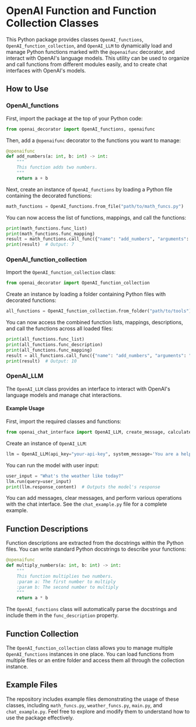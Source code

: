 
# OpenAI Function and Function Collection Classes

This Python package provides classes `OpenAI_functions`, `OpenAI_function_collection`, and `OpenAI_LLM` to dynamically load and manage Python functions marked with the `@openaifunc` decorator, and interact with OpenAI's language models. This utility can be used to organize and call functions from different modules easily, and to create chat interfaces with OpenAI's models.

## How to Use

### OpenAI_functions

First, import the package at the top of your Python code:

```python
from openai_decorator import OpenAI_functions, openaifunc
```

Then, add a `@openaifunc` decorator to the functions you want to manage:

```python
@openaifunc
def add_numbers(a: int, b: int) -> int:
    """
    This function adds two numbers.
    """
    return a + b
```

Next, create an instance of `OpenAI_functions` by loading a Python file containing the decorated functions:

```python
math_functions = OpenAI_functions.from_file("path/to/math_funcs.py")
```

You can now access the list of functions, mappings, and call the functions:

```python
print(math_functions.func_list)
print(math_functions.func_mapping)
result = math_functions.call_func({"name": "add_numbers", "arguments": "{ \"a\": 3, \"b\": 4 }"})
print(result)  # Output: 7
```

### OpenAI_function_collection

Import the `OpenAI_function_collection` class:

```python
from openai_decorator import OpenAI_function_collection
```

Create an instance by loading a folder containing Python files with decorated functions:

```python
all_functions = OpenAI_function_collection.from_folder("path/to/tools")
```

You can now access the combined function lists, mappings, descriptions, and call the functions across all loaded files:

```python
print(all_functions.func_list)
print(all_functions.func_description)
print(all_functions.func_mapping)
result = all_functions.call_func({"name": "add_numbers", "arguments": "{ \"a\": 5, \"b\": 5 }"})
print(result)  # Output: 10
```

### OpenAI_LLM

The `OpenAI_LLM` class provides an interface to interact with OpenAI's language models and manage chat interactions.

#### Example Usage

First, import the required classes and functions:

```python
from openai_chat_interface import OpenAI_LLM, create_message, calculate_cost
```

Create an instance of `OpenAI_LLM`:

```python
llm = OpenAI_LLM(api_key="your-api-key", system_message='You are a helpful assistant. Answer the user query')
```

You can run the model with user input:

```python
user_input = "What's the weather like today?"
llm.run(query=user_input)
print(llm.response_content)  # Outputs the model's response
```

You can add messages, clear messages, and perform various operations with the chat interface. See the `chat_example.py` file for a complete example.

## Function Descriptions

Function descriptions are extracted from the docstrings within the Python files. You can write standard Python docstrings to describe your functions:

```python
@openaifunc
def multiply_numbers(a: int, b: int) -> int:
    """
    This function multiplies two numbers.
    :param a: The first number to multiply
    :param b: The second number to multiply
    """
    return a * b
```

The `OpenAI_functions` class will automatically parse the docstrings and include them in the `func_description` property.

## Function Collection

The `OpenAI_function_collection` class allows you to manage multiple `OpenAI_functions` instances in one place. You can load functions from multiple files or an entire folder and access them all through the collection instance.

## Example Files

The repository includes example files demonstrating the usage of these classes, including `math_funcs.py`, `weather_funcs.py`, `main.py`, and `chat_example.py`. Feel free to explore and modify them to understand how to use the package effectively.
